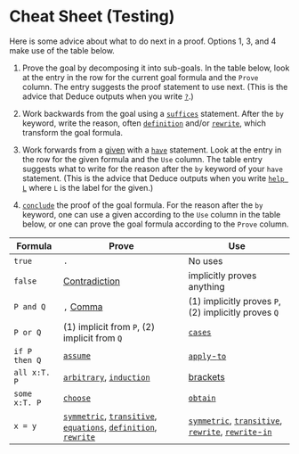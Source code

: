 # Cheat Sheet (Testing)

Here is some advice about what to do next in a proof. Options 1, 3,
and 4 make use of the table below.

1. Prove the goal by decomposing it into sub-goals. In the table
  below, look at the entry in the row for the current goal formula and
  the `Prove` column. The entry suggests the proof statement to use
  next. (This is the advice that Deduce outputs when you write [`?`](./Reference.md#question-mark-proof).)

2. Work backwards from the goal using a
  [`suffices`](./Reference.md#suffices-proof-statement) statement. After the `by`
  keyword, write the reason, often
  [`definition`](./Reference.md#definition-proof) and/or
  [`rewrite`](./Reference.md#rewrite-proof), which transform the goal
  formula.

3. Work forwards from a [given](./Reference.md#given) with a
  [`have`](./Reference.md#have-proof-statement) statement. Look at the entry in
  the row for the given formula and the `Use` column. The table entry
  suggests what to write for the reason after the `by` keyword of your
  `have` statement. (This is the advice that Deduce outputs when you
  write [`help L`](./Reference.md#help-proof) where `L` is the label
  for the given.)

4. [`conclude`](./Reference.md#conclude-proof) the proof of the goal
   formula. For the reason after the `by` keyword, one can use a given
   according to the `Use` column in the table below, or one can prove
   the goal formula according to the `Prove` column.


| Formula        |  Prove        | Use      |
| -------------- | ------------- | -------- |
| `true`         | `.`           | No uses  |
| `false`        | [Contradiction](./Reference.md#contradiction) | implicitly proves anything |
| `P and Q`      |  `,` [Comma](./Reference.md#comma-logical-and-introduction) | (1) implicitly proves `P`, (2) implicitly proves `Q` |
| `P or Q`      | (1) implicit from `P`, (2) implicit from `Q` | [`cases`](./Reference.md#cases-disjunction-elimination) |
| `if P then Q` | [`assume`](./Reference.md#assume) | [`apply`-`to`](./Reference.md#apply-to-proof-modus-ponens) |
| `all x:T. P`  | [`arbitrary`](./Reference.md#arbitrary-forall-introduction), [`induction`](./Reference.md#induction) | [brackets](./Reference.md#instantiation-proof) |
| `some x:T. P` | [`choose`](./Reference.md#choose-exists-introduction) | [`obtain`](./Reference.md#obtain-exists-elimination) |
| `x = y`    | [`symmetric`](./Reference.md#symmetric-proof), [`transitive`](./Reference.md#transitive-proof), [`equations`](./Reference.md#equations), [`definition`](./Reference.md#definition-proof), [`rewrite`](./Reference.md#rewrite-proof) | [`symmetric`](./Reference.md#symmetric-proof), [`transitive`](./Reference.md#transitive-proof), [`rewrite`](./Reference.md#rewrite-proof), [`rewrite`-`in`](./Reference.md#rewrite-in-proof) |



